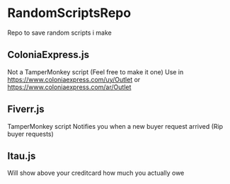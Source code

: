 # RandomScriptsRepo
Repo to save random scripts i make

## ColoniaExpress.js
Not a TamperMonkey script (Feel free to make it one)
Use in https://www.coloniaexpress.com/uy/Outlet or https://www.coloniaexpress.com/ar/Outlet

## Fiverr.js
TamperMonkey script
Notifies you when a new buyer request arrived (Rip buyer requests)

## Itau.js
Will show above your creditcard how much you actually owe
